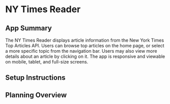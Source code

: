 # NY Times Reader

## App Summary
The NY Times Reader displays article information from the New York Times Top Articles API. Users can browse top articles on the home page, or select a more specific topic from the navigation bar. Users may also view more details about an article by clicking on it. The app is responsive and viewable on mobile, tablet, and full-size screens.

## Setup Instructions

## Planning Overview
